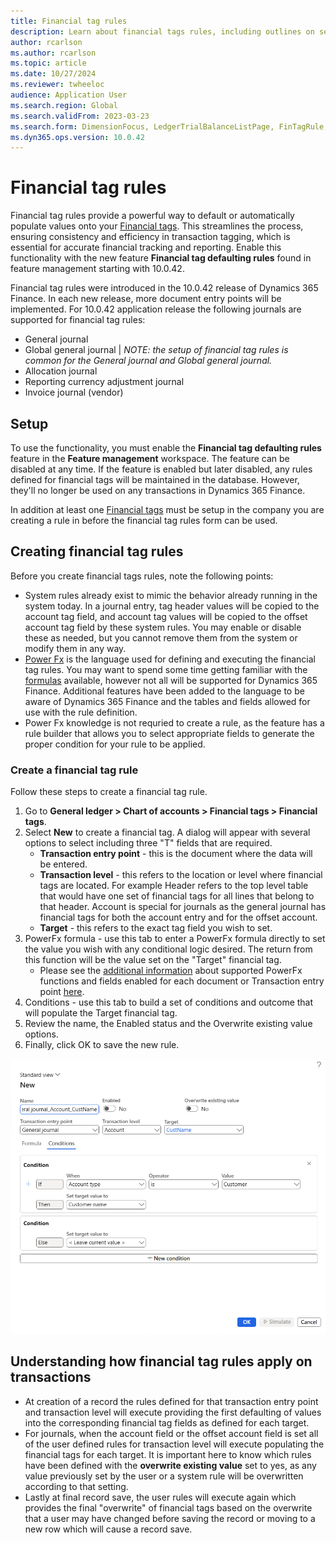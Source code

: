 ```yaml
---
title: Financial tag rules 
description: Learn about financial tags rules, including outlines on setup, the process of creating financial tag rules, and defaulting financial tag values on transactions using copilot with PowerFx formulas
author: rcarlson
ms.author: rcarlson
ms.topic: article
ms.date: 10/27/2024
ms.reviewer: twheeloc
audience: Application User
ms.search.region: Global
ms.search.validFrom: 2023-03-23
ms.search.form: DimensionFocus, LedgerTrialBalanceListPage, FinTagRule, FinancialTags
ms.dyn365.ops.version: 10.0.42
---
```


# Financial tag rules

Financial tag rules provide a powerful way to default or automatically populate values onto your [Financial tags](financial-tag.md).  This streamlines the process, ensuring consistency and efficiency in transaction tagging, which is essential for accurate financial tracking and reporting. Enable this functionality with the new feature **Financial tag defaulting rules** found in feature management starting with 10.0.42. 

Financial tag rules were introduced in the 10.0.42 release of Dynamics 365 Finance. In each new release, more document entry points will be implemented. For 10.0.42 application release the following journals are supported for financial tag rules:

- General journal
- Global general journal | *NOTE: the setup of financial tag rules is common for the General journal and Global general journal.*
- Allocation journal
- Reporting currency adjustment journal
- Invoice journal (vendor)

## Setup

To use the functionality, you must enable the **Financial tag defaulting rules** feature in the **Feature management** workspace. The feature can be disabled at any time. If the feature is enabled but later disabled, any rules defined for financial tags will be maintained in the database. However, they'll no longer be used on any transactions in Dynamics 365 Finance.

In addition at least one [Financial tags](financial-tag.md) must be setup in the company you are creating a rule in before the financial tag rules form can be used.

## Creating financial tag rules

Before you create financial tags rules, note the following points:
- System rules already exist to mimic the behavior already running in the system today.  In a journal entry, tag header values will be copied to the account tag field, and account tag values will be copied to the offset account tag field by these system rules. You may enable or disable these as needed, but you cannot remove them from the system or modify them in any way.
- [Power Fx](https://learn.microsoft.com/en-us/power-platform/power-fx/overview) is the language used for defining and executing the financial tag rules. You may want to spend some time getting familiar with the [formulas](https://learn.microsoft.com/en-us/power-platform/power-fx/formula-reference-overview) available, however not all will be supported for Dynamics 365 Finance.  Additional features have been added to the language to be aware of Dynamics 365 Finance and the tables and fields allowed for use with the rule definition.
- Power Fx knowledge is not requried to create a rule, as the feature has a rule builder that allows you to select appropriate fields to generate the proper condition for your rule to be applied. 

### Create a financial tag rule

Follow these steps to create a financial tag rule.

1. Go to **General ledger \> Chart of accounts \> Financial tags \> Financial tags**.
2. Select **New** to create a financial tag. A dialog will appear with several options to select including three "T" fields that are required.
   - **Transaction entry point** - this is the document where the data will be entered.
   - **Transaction level** - this refers to the location or level where financial tags are located. For example Header refers to the top level table that would have one set of financial tags for all lines that belong to that header. Account is special for journals as the general journal has financial tags for both the account entry and for the offset account.
   - **Target** - this refers to the exact tag field you wish to set.
3. PowerFx formula - use this tab to enter a PowerFx formula directly to set the value you wish with any conditional logic desired.  The return from this function will be the value set on the "Target" financial tag.
   - Please see the [additional information](financial-tag-rule-reference.md) about supported PowerFx functions and fields enabled for each document or Transaction entry point [here](financial-tag-rule-reference.md). 
4. Conditions - use this tab to build a set of conditions and outcome that will populate the Target financial tag.
5. Review the name, the Enabled status and the Overwrite existing value options.  
6. Finally, click OK to save the new rule. 

[![New Financial tag rule definition](./media/NewRule.png)](./media/NewRule.png)

## Understanding how financial tag rules apply on transactions

- At creation of a record the rules defined for that transaction entry point and transaction level will execute providing the first defaulting of values into the corresponding financial tag fields as defined for each target.
- For journals, when the account field or the offset account field is set all of the user defined rules for transaction level will execute populating the financial tags for each target.  It is important here to know which rules have been defined with the **overwrite existing value** set to yes, as any value previously set by the user or a system rule will be overwritten according to that setting.
- Lastly at final record save, the user rules will execute again which provides the final "overwrite" of financial tags based on the overwrite that a user may have changed before saving the record or moving to a new row which will cause a record save. 





